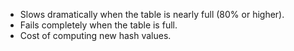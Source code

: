 - Slows dramatically when the table is nearly full (80% or higher).
- Fails completely when the table is full.
- Cost of computing new hash values.